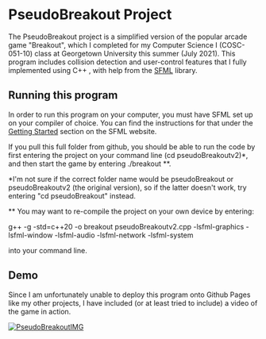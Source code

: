 # PseudoBreakout Project

The PseudoBreakout project is a simplified version of the popular arcade game "Breakout", which I completed for my Computer Science I (COSC-051-10) class 
at Georgetown University this summer (July 2021). This program includes collision detection and user-control features that I fully implemented using C++ , with
help from the [SFML](https://www.sfml-dev.org/tutorials/2.5/) library. 

## Running this program

In order to run this program on your computer, you must have SFML set up on your compiler of choice. You can find the instructions for that under the 
[Getting Started](https://www.sfml-dev.org/tutorials/2.5/) section on the SFML website. 

If you pull this full folder from github, you should be able to run the code by first entering the project on your command line (cd pseudoBreakoutv2)*, and then 
start the game by entering ./breakout **. 

*I'm not sure if the correct folder name would be pseudoBreakout or pseudoBreakoutv2 (the original version), so if the latter doesn't work, try entering 
"cd pseudoBreakout" instead. 

** You may want to re-compile the project on your own device by entering: 

g++ -g -std=c++20 -o breakout pseudoBreakoutv2.cpp -lsfml-graphics -lsfml-window -lsfml-audio -lsfml-network -lsfml-system

into your command line. 

## Demo 

Since I am unfortunately unable to deploy this program onto Github Pages like my other projects, I have included (or at least tried to include)
a video of the game in action. 

[![PseudoBreakoutIMG](https://img.youtube.com/vi/ed4BAeXcuc0/0.jpg)](https://youtu.be/ed4BAeXcuc0)
